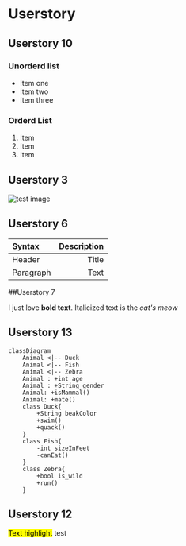 

# Userstory

##  Userstory  10

### Unorderd list

- Item one 
- Item two
- Item three

### Orderd List

1. Item 
2. Item
3. Item

## Userstory 3

![test image](https://media.istockphoto.com/photos/lazy-fat-cat-sleeping-on-the-couch-picture-id483799085 "test image") 

## Userstory 6

| Syntax      | Description |
|:----------- | -----------:|
| Header      | Title       |
| Paragraph   | Text        |


##Userstory 7

I just love **bold text**.
Italicized text is the *cat's meow*

## Userstory 13

```mermaid 
classDiagram
    Animal <|-- Duck
    Animal <|-- Fish
    Animal <|-- Zebra
    Animal : +int age
    Animal : +String gender
    Animal: +isMammal()
    Animal: +mate()
    class Duck{
        +String beakColor
        +swim()
        +quack()
    }
    class Fish{
        -int sizeInFeet
        -canEat()
    }
    class Zebra{
        +bool is_wild
        +run()
    }
```

## Userstory 12
<mark>Text highlight</mark> test  
